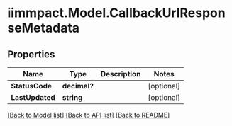 # iimmpact.Model.CallbackUrlResponseMetadata
## Properties

Name | Type | Description | Notes
------------ | ------------- | ------------- | -------------
**StatusCode** | **decimal?** |  | [optional] 
**LastUpdated** | **string** |  | [optional] 

[[Back to Model list]](../README.md#documentation-for-models) [[Back to API list]](../README.md#documentation-for-api-endpoints) [[Back to README]](../README.md)

